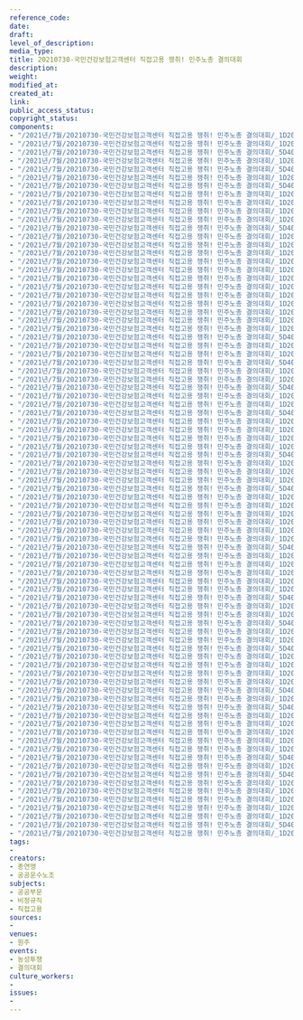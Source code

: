 ```yaml
---
reference_code: 
date: 
draft: 
level_of_description: 
media_type: 
title: 20210730-국민건강보험고객센터 직접고용 쟁취! 민주노총 결의대회
description: 
weight: 
modified_at: 
created_at: 
link: 
public_access_status: 
copyright_status: 
components:
- "/2021년/7월/20210730-국민건강보험고객센터 직접고용 쟁취! 민주노총 결의대회/_1D20010.jpg"
- "/2021년/7월/20210730-국민건강보험고객센터 직접고용 쟁취! 민주노총 결의대회/_1D20119.jpg"
- "/2021년/7월/20210730-국민건강보험고객센터 직접고용 쟁취! 민주노총 결의대회/_5D40252.jpg"
- "/2021년/7월/20210730-국민건강보험고객센터 직접고용 쟁취! 민주노총 결의대회/_1D20064.jpg"
- "/2021년/7월/20210730-국민건강보험고객센터 직접고용 쟁취! 민주노총 결의대회/_5D40028.jpg"
- "/2021년/7월/20210730-국민건강보험고객센터 직접고용 쟁취! 민주노총 결의대회/_1D20332.jpg"
- "/2021년/7월/20210730-국민건강보험고객센터 직접고용 쟁취! 민주노총 결의대회/_5D40293.jpg"
- "/2021년/7월/20210730-국민건강보험고객센터 직접고용 쟁취! 민주노총 결의대회/_1D20024.jpg"
- "/2021년/7월/20210730-국민건강보험고객센터 직접고용 쟁취! 민주노총 결의대회/_1D20518.jpg"
- "/2021년/7월/20210730-국민건강보험고객센터 직접고용 쟁취! 민주노총 결의대회/_1D20155.jpg"
- "/2021년/7월/20210730-국민건강보험고객센터 직접고용 쟁취! 민주노총 결의대회/_1D20097.jpg"
- "/2021년/7월/20210730-국민건강보험고객센터 직접고용 쟁취! 민주노총 결의대회/_5D40277.jpg"
- "/2021년/7월/20210730-국민건강보험고객센터 직접고용 쟁취! 민주노총 결의대회/_1D20027.jpg"
- "/2021년/7월/20210730-국민건강보험고객센터 직접고용 쟁취! 민주노총 결의대회/_1D20153.jpg"
- "/2021년/7월/20210730-국민건강보험고객센터 직접고용 쟁취! 민주노총 결의대회/_1D20280.jpg"
- "/2021년/7월/20210730-국민건강보험고객센터 직접고용 쟁취! 민주노총 결의대회/_1D20554.jpg"
- "/2021년/7월/20210730-국민건강보험고객센터 직접고용 쟁취! 민주노총 결의대회/_1D20400.jpg"
- "/2021년/7월/20210730-국민건강보험고객센터 직접고용 쟁취! 민주노총 결의대회/_1D20083.jpg"
- "/2021년/7월/20210730-국민건강보험고객센터 직접고용 쟁취! 민주노총 결의대회/_1D20365.jpg"
- "/2021년/7월/20210730-국민건강보험고객센터 직접고용 쟁취! 민주노총 결의대회/_1D20134.jpg"
- "/2021년/7월/20210730-국민건강보험고객센터 직접고용 쟁취! 민주노총 결의대회/_1D20450.jpg"
- "/2021년/7월/20210730-국민건강보험고객센터 직접고용 쟁취! 민주노총 결의대회/_1D20146.jpg"
- "/2021년/7월/20210730-국민건강보험고객센터 직접고용 쟁취! 민주노총 결의대회/_1D20113.jpg"
- "/2021년/7월/20210730-국민건강보험고객센터 직접고용 쟁취! 민주노총 결의대회/_1D20177.jpg"
- "/2021년/7월/20210730-국민건강보험고객센터 직접고용 쟁취! 민주노총 결의대회/_5D40124.jpg"
- "/2021년/7월/20210730-국민건강보험고객센터 직접고용 쟁취! 민주노총 결의대회/_1D20129.jpg"
- "/2021년/7월/20210730-국민건강보험고객센터 직접고용 쟁취! 민주노총 결의대회/_1D20544.jpg"
- "/2021년/7월/20210730-국민건강보험고객센터 직접고용 쟁취! 민주노총 결의대회/_5D40004.jpg"
- "/2021년/7월/20210730-국민건강보험고객센터 직접고용 쟁취! 민주노총 결의대회/_1D20209.jpg"
- "/2021년/7월/20210730-국민건강보험고객센터 직접고용 쟁취! 민주노총 결의대회/_1D20157.jpg"
- "/2021년/7월/20210730-국민건강보험고객센터 직접고용 쟁취! 민주노총 결의대회/_5D40338.jpg"
- "/2021년/7월/20210730-국민건강보험고객센터 직접고용 쟁취! 민주노총 결의대회/_1D20186.jpg"
- "/2021년/7월/20210730-국민건강보험고객센터 직접고용 쟁취! 민주노총 결의대회/_1D20069.jpg"
- "/2021년/7월/20210730-국민건강보험고객센터 직접고용 쟁취! 민주노총 결의대회/_5D40219.jpg"
- "/2021년/7월/20210730-국민건강보험고객센터 직접고용 쟁취! 민주노총 결의대회/_1D20142.jpg"
- "/2021년/7월/20210730-국민건강보험고객센터 직접고용 쟁취! 민주노총 결의대회/_1D20071.jpg"
- "/2021년/7월/20210730-국민건강보험고객센터 직접고용 쟁취! 민주노총 결의대회/_1D20334.jpg"
- "/2021년/7월/20210730-국민건강보험고객센터 직접고용 쟁취! 민주노총 결의대회/_1D20275.jpg"
- "/2021년/7월/20210730-국민건강보험고객센터 직접고용 쟁취! 민주노총 결의대회/_5D40233.jpg"
- "/2021년/7월/20210730-국민건강보험고객센터 직접고용 쟁취! 민주노총 결의대회/_1D20086.jpg"
- "/2021년/7월/20210730-국민건강보험고객센터 직접고용 쟁취! 민주노총 결의대회/_1D20586.jpg"
- "/2021년/7월/20210730-국민건강보험고객센터 직접고용 쟁취! 민주노총 결의대회/_1D20066.jpg"
- "/2021년/7월/20210730-국민건강보험고객센터 직접고용 쟁취! 민주노총 결의대회/_5D40153.jpg"
- "/2021년/7월/20210730-국민건강보험고객센터 직접고용 쟁취! 민주노총 결의대회/_1D20421.jpg"
- "/2021년/7월/20210730-국민건강보험고객센터 직접고용 쟁취! 민주노총 결의대회/_1D20044.jpg"
- "/2021년/7월/20210730-국민건강보험고객센터 직접고용 쟁취! 민주노총 결의대회/_1D20172.jpg"
- "/2021년/7월/20210730-국민건강보험고객센터 직접고용 쟁취! 민주노총 결의대회/_1D20470.jpg"
- "/2021년/7월/20210730-국민건강보험고객센터 직접고용 쟁취! 민주노총 결의대회/_1D20033.jpg"
- "/2021년/7월/20210730-국민건강보험고객센터 직접고용 쟁취! 민주노총 결의대회/_1D20196.jpg"
- "/2021년/7월/20210730-국민건강보험고객센터 직접고용 쟁취! 민주노총 결의대회/_5D40017.jpg"
- "/2021년/7월/20210730-국민건강보험고객센터 직접고용 쟁취! 민주노총 결의대회/_1D20093.jpg"
- "/2021년/7월/20210730-국민건강보험고객센터 직접고용 쟁취! 민주노총 결의대회/_1D20242.jpg"
- "/2021년/7월/20210730-국민건강보험고객센터 직접고용 쟁취! 민주노총 결의대회/_1D20248.jpg"
- "/2021년/7월/20210730-국민건강보험고객센터 직접고용 쟁취! 민주노총 결의대회/_1D20267.jpg"
- "/2021년/7월/20210730-국민건강보험고객센터 직접고용 쟁취! 민주노총 결의대회/_1D20158.jpg"
- "/2021년/7월/20210730-국민건강보험고객센터 직접고용 쟁취! 민주노총 결의대회/_5D40079.jpg"
- "/2021년/7월/20210730-국민건강보험고객센터 직접고용 쟁취! 민주노총 결의대회/_1D20099.jpg"
- "/2021년/7월/20210730-국민건강보험고객센터 직접고용 쟁취! 민주노총 결의대회/_1D20013.jpg"
- "/2021년/7월/20210730-국민건강보험고객센터 직접고용 쟁취! 민주노총 결의대회/_5D40142.jpg"
- "/2021년/7월/20210730-국민건강보험고객센터 직접고용 쟁취! 민주노총 결의대회/_1D20222.jpg"
- "/2021년/7월/20210730-국민건강보험고객센터 직접고용 쟁취! 민주노총 결의대회/_1D20018.jpg"
- "/2021년/7월/20210730-국민건강보험고객센터 직접고용 쟁취! 민주노총 결의대회/_5D40147.jpg"
- "/2021년/7월/20210730-국민건강보험고객센터 직접고용 쟁취! 민주노총 결의대회/_1D20111.jpg"
- "/2021년/7월/20210730-국민건강보험고객센터 직접고용 쟁취! 민주노총 결의대회/_1D20091.jpg"
- "/2021년/7월/20210730-국민건강보험고객센터 직접고용 쟁취! 민주노총 결의대회/_1D20031.jpg"
- "/2021년/7월/20210730-국민건강보험고객센터 직접고용 쟁취! 민주노총 결의대회/_1D20124.jpg"
- "/2021년/7월/20210730-국민건강보험고객센터 직접고용 쟁취! 민주노총 결의대회/_5D40322.jpg"
- "/2021년/7월/20210730-국민건강보험고객센터 직접고용 쟁취! 민주노총 결의대회/_1D20438.jpg"
- "/2021년/7월/20210730-국민건강보험고객센터 직접고용 쟁취! 민주노총 결의대회/_5D40351.jpg"
- "/2021년/7월/20210730-국민건강보험고객센터 직접고용 쟁취! 민주노총 결의대회/_1D20212.jpg"
- "/2021년/7월/20210730-국민건강보험고객센터 직접고용 쟁취! 민주노총 결의대회/_1D20559.jpg"
- "/2021년/7월/20210730-국민건강보험고객센터 직접고용 쟁취! 민주노총 결의대회/_1D20315.jpg"
- "/2021년/7월/20210730-국민건강보험고객센터 직접고용 쟁취! 민주노총 결의대회/_1D20213.jpg"
- "/2021년/7월/20210730-국민건강보험고객센터 직접고용 쟁취! 민주노총 결의대회/_1D20163.jpg"
- "/2021년/7월/20210730-국민건강보험고객센터 직접고용 쟁취! 민주노총 결의대회/_5D40274.jpg"
- "/2021년/7월/20210730-국민건강보험고객센터 직접고용 쟁취! 민주노총 결의대회/_1D20192.jpg"
- "/2021년/7월/20210730-국민건강보험고객센터 직접고용 쟁취! 민주노총 결의대회/_5D40181.jpg"
- "/2021년/7월/20210730-국민건강보험고객센터 직접고용 쟁취! 민주노총 결의대회/_1D20115.jpg"
- "/2021년/7월/20210730-국민건강보험고객센터 직접고용 쟁취! 민주노총 결의대회/_1D20007.jpg"
- "/2021년/7월/20210730-국민건강보험고객센터 직접고용 쟁취! 민주노총 결의대회/_1D20180.jpg"
- "/2021년/7월/20210730-국민건강보험고객센터 직접고용 쟁취! 민주노총 결의대회/_1D20563.jpg"
- "/2021년/7월/20210730-국민건강보험고객센터 직접고용 쟁취! 민주노총 결의대회/_1D20501.jpg"
- "/2021년/7월/20210730-국민건강보험고객센터 직접고용 쟁취! 민주노총 결의대회/_5D40263.jpg"
- "/2021년/7월/20210730-국민건강보험고객센터 직접고용 쟁취! 민주노총 결의대회/_1D20511.jpg"
tags:
- 
creators:
- 총연맹
- 공공운수노조
subjects:
- 공공부문
- 비정규직
- 직접고용
sources:
- 
venues:
- 원주
events:
- 농성투쟁
- 결의대회
culture_workers:
- 
issues:
- 
---
```

